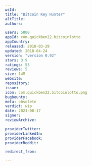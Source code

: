 ```yaml
---
wsId: 
title: "Bitcoin Key Hunter"
altTitle: 
authors:

users: 5000
appId: com.quickben22.bitcoinlotto
appCountry: 
released: 2018-03-29
updated: 2018-04-24
version: "version 0.92"
stars: 3.9
ratings: 53
reviews: 5
size: 14M
website: 
repository: 
issue: 
icon: com.quickben22.bitcoinlotto.png
bugbounty: 
meta: obsolete
verdict: wip
date: 2021-08-17
signer: 
reviewArchive:

providerTwitter: 
providerLinkedIn: 
providerFacebook: 
providerReddit: 

redirect_from:

---
```


